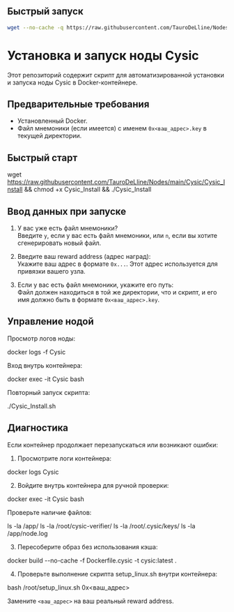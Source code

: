 ## Быстрый запуск

``` bash
wget --no-cache -q https://raw.githubusercontent.com/TauroDeLline/Nodes/main/Cysic/Cysic_Install && chmod +x Cysic_Install && ./Cysic_Install

```

# Установка и запуск ноды Cysic

Этот репозиторий содержит скрипт для автоматизированной установки и запуска ноды Cysic в Docker-контейнере.

## Предварительные требования

- Установленный Docker.
- Файл мнемоники (если имеется) с именем `0x<ваш_адрес>.key` в текущей директории.

## Быстрый старт

wget https://raw.githubusercontent.com/TauroDeLline/Nodes/main/Cysic/Cysic_Install && chmod +x Cysic_Install && ./Cysic_Install


## Ввод данных при запуске

1. У вас уже есть файл мнемоники?  
   Введите `y`, если у вас есть файл мнемоники, или `n`, если вы хотите сгенерировать новый файл.

2. Введите ваш reward address (адрес наград):  
   Укажите ваш адрес в формате `0x...`. Этот адрес используется для привязки вашего узла.

3. Если у вас есть файл мнемоники, укажите его путь:  
   Файл должен находиться в той же директории, что и скрипт, и его имя должно быть в формате `0x<ваш_адрес>.key`.

## Управление нодой

Просмотр логов ноды:

docker logs -f Cysic

Вход внутрь контейнера:

docker exec -it Cysic bash

Повторный запуск скрипта:

./Cysic_Install.sh

## Диагностика

Если контейнер продолжает перезапускаться или возникают ошибки:

1. Просмотрите логи контейнера:

docker logs Cysic

2. Войдите внутрь контейнера для ручной проверки:

docker exec -it Cysic bash

Проверьте наличие файлов:

ls -la /app/
ls -la /root/cysic-verifier/
ls -la /root/.cysic/keys/
ls -la /app/node.log

3. Пересоберите образ без использования кэша:

docker build --no-cache -f Dockerfile.cysic -t cysic:latest .

4. Проверьте выполнение скрипта setup_linux.sh внутри контейнера:

bash /root/setup_linux.sh 0x<ваш_адрес>

Замените `<ваш_адрес>` на ваш реальный reward address.
